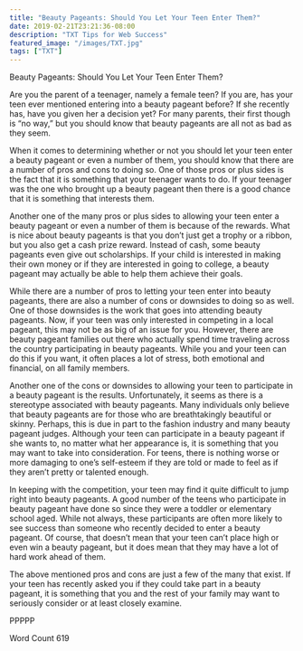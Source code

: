 ```yaml
---
title: "Beauty Pageants: Should You Let Your Teen Enter Them?"
date: 2019-02-21T23:21:36-08:00
description: "TXT Tips for Web Success"
featured_image: "/images/TXT.jpg"
tags: ["TXT"]
---
```


Beauty Pageants: Should You Let Your Teen Enter Them?

Are you the parent of a teenager, namely a female teen?  If you are, has your teen ever mentioned entering into a beauty pageant before?  If she recently has, have you given her a decision yet? For many parents, their first though is “no way,” but you should know that beauty pageants are all not as bad as they seem.

When it comes to determining whether or not you should let your teen enter a beauty pageant or even a number of them, you should know that there are a number of pros and cons to doing so.  One of those pros or plus sides is the fact that it is something that your teenager wants to do.  If your teenager was the one who brought up a beauty pageant then there is a good chance that it is something that interests them.  

Another one of the many pros or plus sides to allowing your teen enter a beauty pageant or even a number of them is because of the rewards.  What is nice about beauty pageants is that you don’t just get a trophy or a ribbon, but you also get a cash prize reward.  Instead of cash, some beauty pageants even give out scholarships.  If your child is interested in making their own money or if they are interested in going to college, a beauty pageant may actually be able to help them achieve their goals.

While there are a number of pros to letting your teen enter into beauty pageants, there are also a number of cons or downsides to doing so as well.  One of those downsides is the work that goes into attending beauty pageants.  Now, if your teen was only interested in competing in a local pageant, this may not be as big of an issue for you.  However, there are beauty pageant families out there who actually spend time traveling across the country participating in beauty pageants. While you and your teen can do this if you want, it often places a lot of stress, both emotional and financial, on all family members.  

Another one of the cons or downsides to allowing your teen to participate in a beauty pageant is the results.  Unfortunately, it seems as there is a stereotype associated with beauty pageants.  Many individuals only believe that beauty pageants are for those who are breathtakingly beautiful or skinny.  Perhaps, this is due in part to the fashion industry and many beauty pageant judges.  Although your teen can participate in a beauty pageant if she wants to, no matter what her appearance is, it is something that you may want to take into consideration.  For teens, there is nothing worse or more damaging to one’s self-esteem if they are told or made to feel as if they aren’t pretty or talented enough.

In keeping with the competition, your teen may find it quite difficult to jump right into beauty pageants.  A good number of the teens who participate in beauty pageant have done so since they were a toddler or elementary school aged.  While not always, these participants are often more likely to see success than someone who recently decided to enter a beauty pageant.  Of course, that doesn’t mean that your teen can’t place high or even win a beauty pageant, but it does mean that they may have a lot of hard work ahead of them.

The above mentioned pros and cons are just a few of the many that exist.  If your teen has recently asked you if they could take part in a beauty pageant, it is something that you and the rest of your family may want to seriously consider or at least closely examine.

PPPPP

Word Count 619

